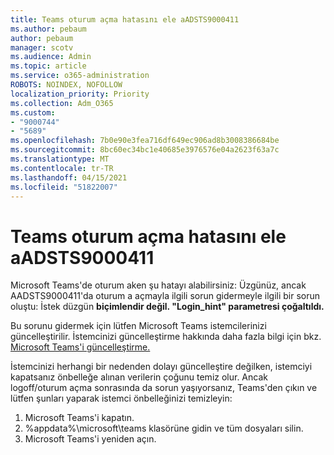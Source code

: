```yaml
---
title: Teams oturum açma hatasını ele aADSTS9000411
ms.author: pebaum
author: pebaum
manager: scotv
ms.audience: Admin
ms.topic: article
ms.service: o365-administration
ROBOTS: NOINDEX, NOFOLLOW
localization_priority: Priority
ms.collection: Adm_O365
ms.custom:
- "9000744"
- "5689"
ms.openlocfilehash: 7b0e90e3fea716df649ec906ad8b3008386684be
ms.sourcegitcommit: 8bc60ec34bc1e40685e3976576e04a2623f63a7c
ms.translationtype: MT
ms.contentlocale: tr-TR
ms.lasthandoff: 04/15/2021
ms.locfileid: "51822007"
---
```

# <a name="addressing-teams-sign-in-error-aadsts9000411"></a>Teams oturum açma hatasını ele aADSTS9000411

Microsoft Teams'de oturum aken şu hatayı alabilirsiniz: Üzgünüz, ancak AADSTS9000411'da oturum a açmayla ilgili sorun gidermeyle ilgili bir sorun oluştu: İstek düzgün **biçimlendir değil. "Login_hint" parametresi çoğaltıldı.**

Bu sorunu gidermek için lütfen Microsoft Teams istemcilerinizi güncelleştirilir. İstemcinizi güncelleştirme hakkında daha fazla bilgi için bkz. [Microsoft Teams'i güncelleştirme.](https://support.office.com/article/Update-Microsoft-Teams-535a8e4b-45f0-4f6c-8b3d-91bca7a51db1)

İstemcinizi herhangi bir nedenden dolayı güncelleştire değilken, istemciyi kapatsanız önbelleğe alınan verilerin çoğunu temiz olur. Ancak logoff/oturum açma sonrasında da sorun yaşıyorsanız, Teams'den çıkın ve lütfen şunları yaparak istemci önbelleğinizi temizleyin:
1. Microsoft Teams'i kapatın.
2. %appdata%\microsoft\teams klasörüne gidin ve tüm dosyaları silin.
3. Microsoft Teams'i yeniden açın.
